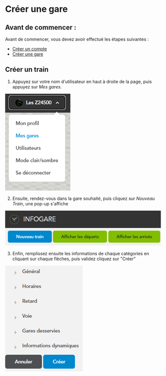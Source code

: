 # Créer une gare

## Avant de commencer : 

Avant de commencer, vous devez avoir effectué les étapes suivantes :

* [Créer un compte](create-account)
* [Créer une gare](create-gare)

## Créer un train

1. Appuyez sur votre nom d'utilisateur en haut à droite de la page, puis appuyez sur *Mes gares*.

![Mes gares](./assets/images/create-gare-1.png)

2. Ensuite, rendez-vous dans la gare souhaité, puis cliquez sur *Nouveau Train*, une pop-up s'affiche

![Mes gares](./assets/images/create-train-1.png)

3. Enfin, remplissez ensuite les informations de chaque catégories en cliquant sur chaque flèches, puis validez cliquez sur "Créer"

![Mes gares](./assets/images/create-train-2.png)